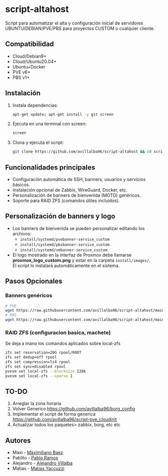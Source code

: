 # script-altahost

Script para automatizar el alta y configuración inicial de servidores UBUNTU/DEBIAN/PVE/PBS para proyectos CUSTOM o cualquier cliente.

## Compatibilidad

- Cloud/Debian9+
- Cloud/Ubuntu20.04+
- Ubuntu+Docker
- PVE v6+
- PBS v1+

## Instalación

1. Instala dependencias:

   ```bash
   apt-get update; apt-get install -y git screen
   ```

2. Ejecuta en una terminal con screen:

   ```bash
   screen
   ```

3. Clona y ejecuta el script:

   ```bash
   git clone https://github.com/avillalba96/script-altahost && cd script-altahost/install && ./altahost-start.sh
   ```

## Funcionalidades principales

- Configuración automática de SSH, banners, usuarios y servicios básicos.
- Instalación opcional de Zabbix, WireGuard, Docker, etc.
- Personalización de banners de bienvenida (MOTD) genéricos.
- Soporte para RAID ZFS (comandos útiles incluidos).

## Personalización de banners y logo

- Los banners de bienvenida se pueden personalizar editando los archivos:
  - `install/systemd/pvebanner-service_custom`
  - `install/systemd/pbsbanner-service_custom`
  - `install/systemd/vmbanner-service_custom`
- El logo mostrado en la interfaz de Proxmox debe llamarse **proxmox_logo_custom.png** y estar en la carpeta `install/images/`.  
  El script lo instalará automáticamente en el sistema.

## Pasos Opcionales

### Banners genéricos

```bash
# PVE
wget https://raw.githubusercontent.com/avillalba96/script-altahost/main/install/systemd/pvebanner-service_custom -O /usr/bin/pvebanner && chmod +x /usr/bin/pvebanner && systemctl restart pvebanner.service
# PBS
wget https://raw.githubusercontent.com/avillalba96/script-altahost/main/install/systemd/pbsbanner-service_custom -O /usr/lib/x86_64-linux-gnu/proxmox-backup/proxmox-backup-banner && chmod +x /usr/lib/x86_64-linux-gnu/proxmox-backup/proxmox-backup-banner && systemctl restart proxmox-backup-banner.service
```

### RAID ZFS (configuracion basica, machete)

Se deja a mano los comandos aplicados sobre local-zfs

```bash
zfs set reservation=20G rpool/ROOT
zfs set dedup=off rpool
zfs set compression=lz4 rpool
zfs set sync=disabled rpool
pvesm set local-zfs --blocksize 128k
pvesm set local-zfs --sparse 1
```

## TO-DO

1. Arreglar la zona horaria
2. Volver Generico <https://github.com/avillalba96/borg_config>
3. Implementar el script de forma generica <https://github.com/avillalba96/script-pve_cloudinit>
4. Actualizar todos los paquetes> zabbix, borg, etc etc

## Autores

- Maxi - [Maximiliano Baez](https://github.com/MaximilianoBz)
- Pablito - [Pablo Ramos](https://github.com/avillalba96)
- Alejandro - [Alejandro Villalba](https://github.com/avillalba96)
- Matias - [Matias Yaccuzzi](https://github.com/matiassy)
